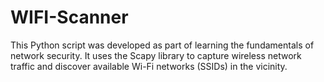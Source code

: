 # WIFI-Scanner
This Python script was developed as part of learning the fundamentals of network security. It uses the Scapy library to capture wireless network traffic and discover available Wi-Fi networks (SSIDs) in the vicinity.
